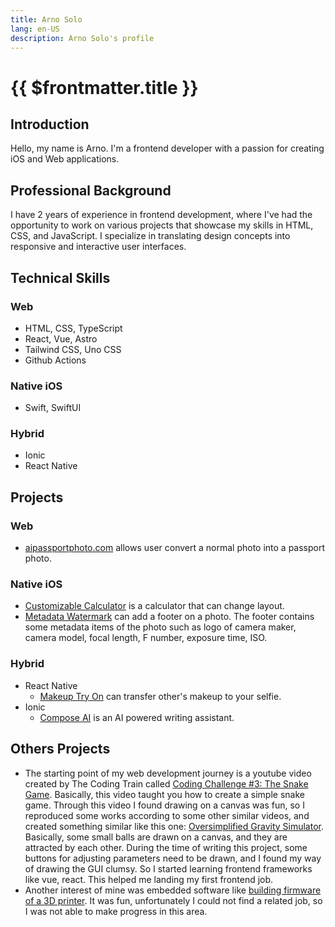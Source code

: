 ```yaml
---
title: Arno Solo
lang: en-US
description: Arno Solo's profile
---
```


# {{ $frontmatter.title }}

## Introduction

Hello, my name is Arno. I'm a frontend developer with a passion for creating iOS and Web applications.

## Professional Background

I have 2 years of experience in frontend development, where I've had the opportunity to work on various projects that showcase my skills in HTML, CSS, and JavaScript. I specialize in translating design concepts into responsive and interactive user interfaces.

## Technical Skills

### Web

- HTML, CSS, TypeScript
- React, Vue, Astro
- Tailwind CSS, Uno CSS
- Github Actions

### Native iOS

- Swift, SwiftUI

### Hybrid

- Ionic
- React Native

## Projects

### Web

- [aipassportphoto.com](https://aipassportphoto.com/) allows user convert a normal photo into a passport photo.

### Native iOS

- [Customizable Calculator](https://apps.apple.com/us/app/customizable-calculator/id6446835863) is a calculator that can change layout.
- [Metadata Watermark](https://apps.apple.com/us/app/metadata-watermark/id6474674942) can add a footer on a photo. The footer contains some metadata items of the photo such as logo of camera maker, camera model, focal length, F number, exposure time, ISO.

### Hybrid

- React Native
  - [Makeup Try On](https://apps.apple.com/us/app/makeup-try-on-cosmetic-ai/id6475659835) can transfer other's makeup to your selfie.
- Ionic
  - [Compose AI](https://apps.apple.com/us/app/compose-ai-writing-assistant/id6449922415) is an AI powered writing assistant.

## Others Projects

- The starting point of my web development journey is a youtube video created by The Coding Train called [Coding Challenge #3: The Snake Game](https://youtu.be/AaGK-fj-BAM?si=SSr5bNt-NjuQ7Ez6). Basically, this video taught you how to create a simple snake game. Through this video I found drawing on a canvas was fun, so I reproduced some works according to some other similar videos, and created something similar like this one: [Oversimplified Gravity Simulator](https://arnosolo.github.io/oversimplified_gravity_simulator/). Basically, some small balls are drawn on a canvas, and they are attracted by each other. During the time of writing this project, some buttons for adjusting parameters need to be drawn, and I found my way of drawing the GUI clumsy. So I started learning frontend frameworks like vue, react. This helped me landing my first frontend job.
- Another interest of mine was embedded software like [building firmware of a 3D printer](https://arnosolo.github.io/simple-3d-printer). It was fun, unfortunately I could not find a related job, so I was not able to make progress in this area.
